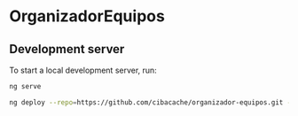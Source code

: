 # OrganizadorEquipos


## Development server

To start a local development server, run:

```bash
ng serve
```

```bash
ng deploy --repo=https://github.com/cibacache/organizador-equipos.git --name="cibacache" --base-href=/organizador-equipos/
```